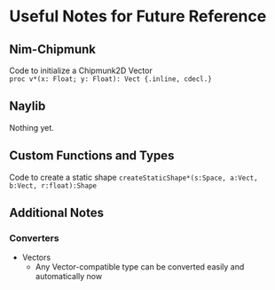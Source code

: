 # Useful Notes for Future Reference
## Nim-Chipmunk
Code to initialize a Chipmunk2D Vector \
`proc v*(x: Float; y: Float): Vect {.inline, cdecl.}`

## Naylib
Nothing yet.

## Custom Functions and Types
Code to create a static shape
`createStaticShape*(s:Space, a:Vect, b:Vect, r:float):Shape`

## Additional Notes
### Converters
- Vectors
  - Any Vector-compatible type can be converted easily and automatically now